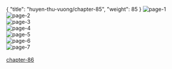 { "title": "huyen-thu-vuong/chapter-85", "weight": 85 }
<img src="huyen-thu-vuong_0085_01-7af7174c544fb8ad5db05660aa92f33f.webp" alt="page-1" origin="https://3.bp.blogspot.com/-kSBHoi3fiUc/V01FbxHfeKI/AAAAAAAHQ6s/FkjDKwjEAbA/s0/Huyen-Thu-Vuong-Chapter-85-P-2.jpg"><br/>
<img src="huyen-thu-vuong_0085_02-93448d39d817f5391112927d8a5879fa.webp" alt="page-2" origin="https://3.bp.blogspot.com/-R0ercC8RYm4/V01Fc1WMTAI/AAAAAAAHQ6w/rBVejOIGnmQ/s0/Huyen-Thu-Vuong-Chapter-85-P-3.jpg"><br/>
<img src="huyen-thu-vuong_0085_03-f2456729ccb90db3cfa97b31e122b7fe.webp" alt="page-3" origin="https://3.bp.blogspot.com/-78a634NxJJo/V01FeMA1YeI/AAAAAAAHQ60/oJDIN_ifP7o/s0/Huyen-Thu-Vuong-Chapter-85-P-4.jpg"><br/>
<img src="huyen-thu-vuong_0085_04-c695facb248c07cad76989bb90d9d216.webp" alt="page-4" origin="https://3.bp.blogspot.com/-jmkj2w-KbFM/V01FfVvxK0I/AAAAAAAHQ64/pAXBw3ykHjs/s0/Huyen-Thu-Vuong-Chapter-85-P-5.jpg"><br/>
<img src="huyen-thu-vuong_0085_05-08181caac4137044299eb0901c0154c5.webp" alt="page-5" origin="https://3.bp.blogspot.com/-ygLqfQxyLWo/V01FgRwZSsI/AAAAAAAHQ68/-sbgqZuAidI/s0/Huyen-Thu-Vuong-Chapter-85-P-6.jpg"><br/>
<img src="huyen-thu-vuong_0085_06-2ba8b912f7f1cd1521447d5cb9190412.webp" alt="page-6" origin="https://3.bp.blogspot.com/-oZtNT8I69yI/V01FhJXmU8I/AAAAAAAHQ7A/WFhRb0ZYkBs/s0/Huyen-Thu-Vuong-Chapter-85-P-7.jpg"><br/>
<img src="huyen-thu-vuong_0085_07-800x1061-646ef53019204d2d1b491b514abc45f8.webp" alt="page-7" origin="https://3.bp.blogspot.com/-WVz7-q8PeMc/V01Fit1zUCI/AAAAAAAHQ7E/cgbBhfeYwkU/s0/Huyen-Thu-Vuong-Chapter-85-P-8.jpg"><br/>
<br/><a class="nextchap" href="/huyen-thu-vuong/chapter-86">chapter-86</a>

